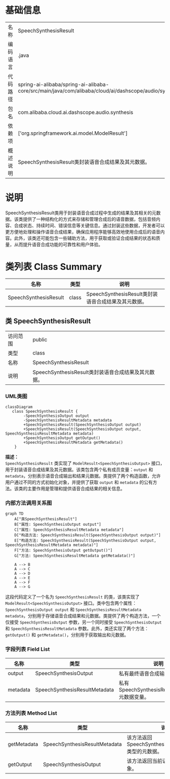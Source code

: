 # 基础信息

|      |      |
|------|------|
| 名称 | SpeechSynthesisResult |
| 编码语言 | .java |
| 代码路径 | spring-ai-alibaba/spring-ai-alibaba-core/src/main/java/com/alibaba/cloud/ai/dashscope/audio/synthesis/SpeechSynthesisResult.java |
| 包名 | com.alibaba.cloud.ai.dashscope.audio.synthesis |
| 依赖项 | ['org.springframework.ai.model.ModelResult'] |
| 概述说明 | SpeechSynthesisResult类封装语音合成结果及其元数据。 |

# 说明

SpeechSynthesisResult类用于封装语音合成过程中生成的结果及其相关的元数据。该类提供了一种结构化的方式来存储和管理合成后的语音数据，包括音频内容、合成状态、持续时间、错误信息等关键信息。通过封装这些数据，开发者可以更方便地处理和操作语音合成结果，确保应用程序能够高效地使用合成后的语音内容。此外，该类还可能包含一些辅助方法，用于获取或验证合成结果的状态和质量，从而提升语音合成功能的可靠性和用户体验。

# 类列表 Class Summary

| 名称   | 类型  | 说明 |
|-------|------|-------------|
| SpeechSynthesisResult | class | SpeechSynthesisResult类封装语音合成结果及其元数据。 |



## 类 SpeechSynthesisResult

|      |      |
|------|------|
| 访问范围 | public |
| 类型 | class |
| 名称 | SpeechSynthesisResult |
| 说明 | SpeechSynthesisResult类封装语音合成结果及其元数据。 |


### UML类图

```mermaid
classDiagram
   class SpeechSynthesisResult {
        -SpeechSynthesisOutput output
        -SpeechSynthesisResultMetadata metadata
        +SpeechSynthesisResult(SpeechSynthesisOutput output)
        +SpeechSynthesisResult(SpeechSynthesisOutput output, SpeechSynthesisResultMetadata metadata)
        +SpeechSynthesisOutput getOutput()
        +SpeechSynthesisResultMetadata getMetadata()
    }
```

**描述：**  
`SpeechSynthesisResult` 类实现了 `ModelResult<SpeechSynthesisOutput>` 接口，用于封装语音合成结果及其元数据。该类包含两个私有成员变量：`output` 和 `metadata`，分别表示语音合成输出和结果元数据。类提供了两个构造函数，允许用户通过不同的方式初始化对象，并提供了获取 `output` 和 `metadata` 的公有方法。该类的主要作用是管理和提供语音合成结果的相关信息。


### 内部方法调用关系图

```mermaid
graph TD
    A["类SpeechSynthesisResult"]
    B["属性: SpeechSynthesisOutput output"]
    C["属性: SpeechSynthesisResultMetadata metadata"]
    D["构造方法: SpeechSynthesisResult(SpeechSynthesisOutput output)"]
    E["构造方法: SpeechSynthesisResult(SpeechSynthesisOutput output, SpeechSynthesisResultMetadata metadata)"]
    F["方法: SpeechSynthesisOutput getOutput()"]
    G["方法: SpeechSynthesisResultMetadata getMetadata()"]

    A --> B
    A --> C
    A --> D
    A --> E
    A --> F
    A --> G
```

这段代码定义了一个名为 `SpeechSynthesisResult` 的类，该类实现了 `ModelResult<SpeechSynthesisOutput>` 接口。类中包含两个属性：`SpeechSynthesisOutput output` 和 `SpeechSynthesisResultMetadata metadata`，分别用于存储语音合成结果和元数据。类提供了两个构造方法，一个仅接受 `SpeechSynthesisOutput` 参数，另一个同时接受 `SpeechSynthesisOutput` 和 `SpeechSynthesisResultMetadata` 参数。此外，类还实现了两个方法：`getOutput()` 和 `getMetadata()`，分别用于获取输出和元数据。

### 字段列表 Field List

| 名称  | 类型  | 说明 |
|-------|-------|------|
| output | SpeechSynthesisOutput | 私有最终语音合成输出对象。 |
| metadata | SpeechSynthesisResultMetadata | 私有SpeechSynthesisResultMetadata元数据变量。 |

### 方法列表 Method List

| 名称  | 类型  | 说明 |
|-------|-------|------|
| getMetadata | SpeechSynthesisResultMetadata | 该方法返回SpeechSynthesisResultMetadata类型的元数据。 |
| getOutput | SpeechSynthesisOutput | 该方法返回当前语音合成输出对象。 |




